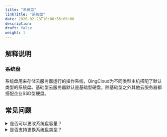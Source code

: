 ```yaml
---
title: "系统盘"
linkTitle: "系统盘"
date: 2020-02-28T10:08:56+09:00
description:
draft: false
weight: 1
---
```


## 解释说明

### 系统盘

系统盘用来存储云服务器运行的操作系统，QingCloud为不同类型主机搭配了默认类型的系统盘。基础型云服务器默认是基础型硬盘，除基础型之外其他云服务器都搭配企业SSD型硬盘。

## 常见问题
<details>
<summary>是否可以更改系统盘容量？</summary>
只支持增加容量，即扩容。在更改云服务器配置处操作。
</details>

<details>
<summary>是否支持更换系统盘类型？</summary>
不同类型云服务器搭配默认类型系统盘，暂不支持更换类型。
</details>
